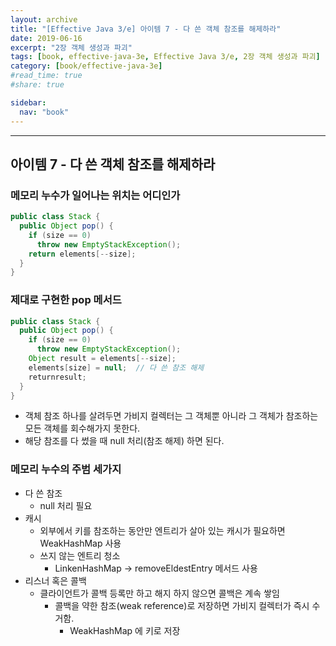 ```yaml
---
layout: archive
title: "[Effective Java 3/e] 아이템 7 - 다 쓴 객체 참조를 해제하라"
date: 2019-06-16
excerpt: "2장 객체 생성과 파괴"
tags: [book, effective-java-3e, Effective Java 3/e, 2장 객체 생성과 파괴]
category: [book/effective-java-3e]
#read_time: true
#share: true

sidebar:
  nav: "book"
---
```


* * *

## 아이템 7 - 다 쓴 객체 참조를 해제하라

### 메모리 누수가 일어나는 위치는 어디인가

```java
public class Stack {
  public Object pop() {
    if (size == 0)
      throw new EmptyStackException();
    return elements[--size];
  }
}
```

### 제대로 구현한 pop 메서드

```java
public class Stack {
  public Object pop() {
    if (size == 0)
      throw new EmptyStackException();
    Object result = elements[--size];
    elements[size] = null;  // 다 쓴 참조 해제
    returnresult;
  }
}
```

* 객체 참조 하나를 살려두면 가비지 컬렉터는 그 객체뿐 아니라 그 객체가 참조하는 모든 객체를 회수해가지 못한다.
* 해당 참조를 다 썼을 때 null 처리(참조 해제) 하면 된다.

### 메모리 누수의 주범 세가지

* 다 쓴 참조
  * null 처리 필요
* 캐시
  * 외부에서 키를 참조하는 동안만 엔트리가 살아 있는 캐시가 필요하면 WeakHashMap 사용
  * 쓰지 않는 엔트리 청소
    * LinkenHashMap -> removeEldestEntry 메서드 사용
* 리스너 혹은 콜백
  * 클라이언트가 콜백 등록만 하고 해지 하지 않으면 콜백은 계속 쌓임
    * 콜백을 약한 참조(weak reference)로 저장하면 가비지 컬렉터가 즉시 수거함.
      * WeakHashMap 에 키로 저장
